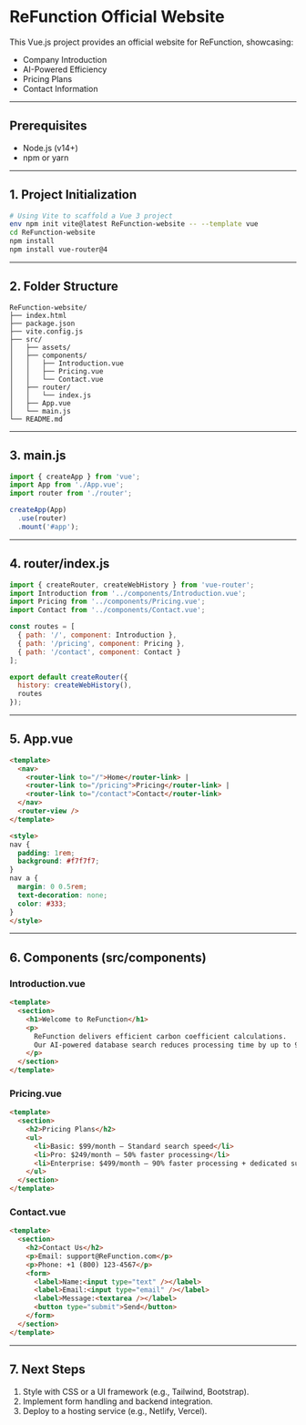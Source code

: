 # ReFunction Official Website

This Vue.js project provides an official website for ReFunction, showcasing:

- Company Introduction
- AI-Powered Efficiency
- Pricing Plans
- Contact Information

---

## Prerequisites

- Node.js (v14+)
- npm or yarn

---

## 1. Project Initialization

```bash
# Using Vite to scaffold a Vue 3 project
env npm init vite@latest ReFunction-website -- --template vue
cd ReFunction-website
npm install
npm install vue-router@4
```

---

## 2. Folder Structure

```
ReFunction-website/
├── index.html
├── package.json
├── vite.config.js
├── src/
│   ├── assets/
│   ├── components/
│   │   ├── Introduction.vue
│   │   ├── Pricing.vue
│   │   └── Contact.vue
│   ├── router/
│   │   └── index.js
│   ├── App.vue
│   └── main.js
└── README.md
```

---

## 3. main.js

```js
import { createApp } from 'vue';
import App from './App.vue';
import router from './router';

createApp(App)
  .use(router)
  .mount('#app');
```

---

## 4. router/index.js

```js
import { createRouter, createWebHistory } from 'vue-router';
import Introduction from '../components/Introduction.vue';
import Pricing from '../components/Pricing.vue';
import Contact from '../components/Contact.vue';

const routes = [
  { path: '/', component: Introduction },
  { path: '/pricing', component: Pricing },
  { path: '/contact', component: Contact }
];

export default createRouter({
  history: createWebHistory(),
  routes
});
```

---

## 5. App.vue

```html
<template>
  <nav>
    <router-link to="/">Home</router-link> |
    <router-link to="/pricing">Pricing</router-link> |
    <router-link to="/contact">Contact</router-link>
  </nav>
  <router-view />
</template>

<style>
nav {
  padding: 1rem;
  background: #f7f7f7;
}
nav a {
  margin: 0 0.5rem;
  text-decoration: none;
  color: #333;
}
</style>
```

---

## 6. Components (src/components)

### Introduction.vue
```html
<template>
  <section>
    <h1>Welcome to ReFunction</h1>
    <p>
      ReFunction delivers efficient carbon coefficient calculations. 
      Our AI-powered database search reduces processing time by up to 90% compared to traditional methods.
    </p>
  </section>
</template>
```

### Pricing.vue
```html
<template>
  <section>
    <h2>Pricing Plans</h2>
    <ul>
      <li>Basic: $99/month — Standard search speed</li>
      <li>Pro: $249/month — 50% faster processing</li>
      <li>Enterprise: $499/month — 90% faster processing + dedicated support</li>
    </ul>
  </section>
</template>
```

### Contact.vue
```html
<template>
  <section>
    <h2>Contact Us</h2>
    <p>Email: support@ReFunction.com</p>
    <p>Phone: +1 (800) 123-4567</p>
    <form>
      <label>Name:<input type="text" /></label>
      <label>Email:<input type="email" /></label>
      <label>Message:<textarea /></label>
      <button type="submit">Send</button>
    </form>
  </section>
</template>
```

---

## 7. Next Steps

1. Style with CSS or a UI framework (e.g., Tailwind, Bootstrap).
2. Implement form handling and backend integration.
3. Deploy to a hosting service (e.g., Netlify, Vercel).
